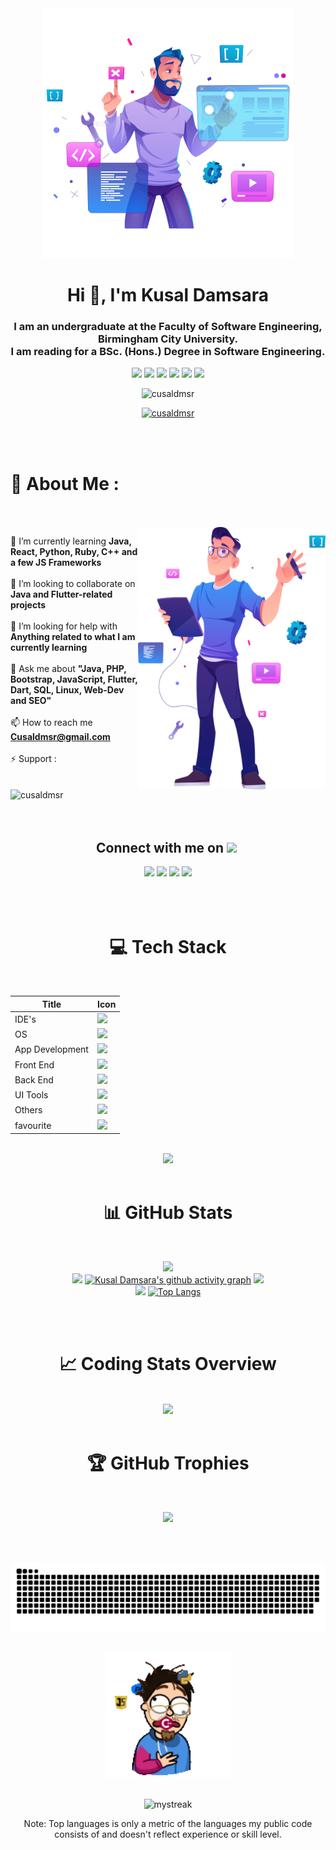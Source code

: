 <div align=center>
        <img src="Cusal-Header-Animation.png"  height="400">
    </div>

<h1 align="center">Hi 👋, I'm Kusal Damsara</h1>
<h3 align="center">I am an undergraduate at the Faculty of Software Engineering, Birmingham City University. <br>
I am reading for a BSc. (Hons.) Degree in Software Engineering.</h3>

<p align="center">
        <img src="https://img.shields.io/github/created-at/cusaldmsr/Cusaldmsr"/>
        <img src="https://img.shields.io/github/commit-activity/m/cusaldmsr/Cusaldmsr"/>
        <img src="https://img.shields.io/github/forks/cusaldmsr/Cusaldmsr"/>
        <img src="https://img.shields.io/github/stars/cusaldmsr/Cusaldmsr"/>
        <img src="https://img.shields.io/github/watchers/cusaldmsr/Cusaldmsr"/>
        <img src="https://img.shields.io/github/followers/cusaldmsr"/>
</p>

<p align="center"> <img src="https://komarev.com/ghpvc/?username=cusaldmsr&label=Profile%20views&color=0e75b6&style=flat" alt="cusaldmsr" /> </p>

<p align="center"> <a href="https://twitter.com/cusaldmsr" target="blank"><img src="https://img.shields.io/twitter/follow/cusaldmsr" alt="cusaldmsr" /></a> </p>


<br>
<br>







# 💫 About Me :
<br>
<br>
<img align="right" alt="Coding" width="300" src="Cusal-Animation.png">

🌱 I’m currently learning **Java, React, Python, Ruby, C++ and a few JS Frameworks**<br><br>👯 I’m looking to collaborate on **Java and Flutter-related projects**<br><br>🤝 I’m looking for help with **Anything related to what I am currently learning**<br><br>💬 Ask me about **"Java, PHP, Bootstrap, JavaScript, Flutter, Dart, SQL, Linux, Web-Dev and SEO"**<br><br>📫 How to reach me **Cusaldmsr@gmail.com**<br><br>⚡ Support : 
<br>
<br>
<a href="https://www.buymeacoffee.com/cusaldmsr"> <img align="left" src="https://cdn.buymeacoffee.com/buttons/v2/default-yellow.png" height="50" width="210" alt="cusaldmsr" /></a>

<br>
<br>

<br>
<div align="center">
<h2 align="center">Connect with me on     <img src="https://github.com/Anmol-Baranwal/Cool-GIFs-For-GitHub/assets/74038190/a2605358-6b87-44ab-87fb-20dcdc5f9ef2" width="40">&nbsp;</h2>
<a href="https://www.linkedin.com/in/kusal-damsara-765452159/" target="_blank"><img src="https://user-images.githubusercontent.com/74038190/235294012-0a55e343-37ad-4b0f-924f-c8431d9d2483.gif" width="70"></a>
<a href="https://www.instagram.com/cusaldmzr" target="_blank"><img src="https://user-images.githubusercontent.com/74038190/235294013-a33e5c43-a01c-43f6-b44d-a406d8b4ab75.gif" width="70"></a>
<a href="https://www.facebook.com/cusaldmsr" target="_blank"><img src="https://user-images.githubusercontent.com/74038190/235294010-ec412ef5-e3da-4efa-b1d4-0ab4d4638755.gif" width="70"></a>
<a href="https://www.x.com/cusaldmsr" target="_blank"><img src="https://user-images.githubusercontent.com/74038190/235294011-b8074c31-9097-4a65-a594-4151b58743a8.gif" width="70"></a>

</div>
<br>
<!-- <p align="left">
<a href="https://twitter.com/cusaldmsr" target="blank"><img align="center" src="https://raw.githubusercontent.com/rahuldkjain/github-profile-readme-generator/master/src/images/icons/Social/twitter.svg" alt="cusaldmsr" height="30" width="40" /></a>
<a href="https://linkedin.com/in/kusal damsara" target="blank"><img align="center" src="https://raw.githubusercontent.com/rahuldkjain/github-profile-readme-generator/master/src/images/icons/Social/linked-in-alt.svg" alt="kusal damsara" height="30" width="40" /></a>
<a href="https://stackoverflow.com/users/cusal dmsr" target="blank"><img align="center" src="https://raw.githubusercontent.com/rahuldkjain/github-profile-readme-generator/master/src/images/icons/Social/stack-overflow.svg" alt="cusal dmsr" height="30" width="40" /></a>
<a href="https://fb.com/cusaldmsr" target="blank"><img align="center" src="https://raw.githubusercontent.com/rahuldkjain/github-profile-readme-generator/master/src/images/icons/Social/facebook.svg" alt="cusaldmsr" height="30" width="40" /></a>
<a href="https://instagram.com/cusaldmzr" target="blank"><img align="center" src="https://raw.githubusercontent.com/rahuldkjain/github-profile-readme-generator/master/src/images/icons/Social/instagram.svg" alt="cusaldmzr" height="30" width="40" /></a>
<a href="https://www.youtube.com/c/cusaldmsr" target="blank"><img align="center" src="https://raw.githubusercontent.com/rahuldkjain/github-profile-readme-generator/master/src/images/icons/Social/youtube.svg" alt="cusaldmsr" height="30" width="40" /></a>
<a href="https://discord.gg/cusaldmsr" target="blank"><img align="center" src="https://raw.githubusercontent.com/rahuldkjain/github-profile-readme-generator/master/src/images/icons/Social/discord.svg" alt="cusaldmsr" height="30" width="40" /></a>
</p> -->
<br>
<br>



<div align="center">
       <h1>💻 Tech Stack</h1>
</div>
<br>
<div align="center">
        
| Title | Icon |
| ------ | ------ |
| IDE's |  <img src="https://skillicons.dev/icons?i=idea,pycharm,androidstudio,vscode,visualstudio" /> |
| OS |  <img src="https://skillicons.dev/icons?i=kali,linux,windows,ubuntu,arch,redhat,apple" /> |
| App Development |  <img src="https://skillicons.dev/icons?i=dart,java,flutter" /> |
| Front End | <img src="https://skillicons.dev/icons?i=html,bootstrap,css,vite,js,react,laravel" /> |
| Back End |  <img src="https://skillicons.dev/icons?i=hibernate,java,php,spring,nodejs,mysql,mongodb,firebase,python" /> |
| UI Tools |  <img src="https://skillicons.dev/icons?i=figma,xd" /> |
| Others |  <img src="https://skillicons.dev/icons?i=arduino,stackoverflow,discord,git,github,jenkins,gitlab,maven,postman,powershell,bash,notion,docker" /> |
| favourite |  <img src="https://skillicons.dev/icons?i=html,css,bootstrap,react,java,js,raspberrypi,arduino" /> |

</div>
<br>
<div align="center">
<img src="https://user-images.githubusercontent.com/74038190/218265814-3084a4ba-809c-4135-afc0-8685d0f634b3.gif" width="300">
</div>
<br>


<div align="center">
       <h1>📊 GitHub Stats</h1>
</div>
<br>

<div align="center">


![](https://github-readme-streak-stats.herokuapp.com/?user=cusaldmsr&theme=react&hide_border=true&bg_color=0D1117)<br/>
![](http://github-profile-summary-cards.vercel.app/api/cards/profile-details?username=cusaldmsr&theme=react&hide_border=true&bg_color=0D1117)
[![Kusal Damsara's github activity graph](https://github-readme-activity-graph.vercel.app/graph?username=cusaldmsr&theme=react&bg_color=0D1117&color=CDF5FD&line=00A9FF&point=9CFF2E&area=true&hide_border=true)](https://github.com/cusaldmsr)
![](https://github-readme-stats.vercel.app/api?username=cusaldmsr&theme=react&hide_border=true&include_all_commits=false&count_private=true&bg_color=0D1117)<br>
![](https://github-contributor-stats.vercel.app/api?username=cusaldmsr&limit=5&theme=react&hide_border=true&combine_all_yearly_contributions=true&bg_color=0D1117)
[![Top Langs](https://github-readme-stats.vercel.app/api/top-langs/?username=cusaldmsr&layout=donut-vertical&theme=react&hide_border=true&bg_color=0D1117)](https://github.com/cusaldmsr)

</div>
<br>
<br>


<div align="center">
       <h1>📈 Coding Stats Overview</h1>
</div>
<br>

<div align="center">

<img src="https://wakatime.com/share/@cusaldmsr/3080fe91-229b-4c67-a279-e0d4b59ef055.svg" height="400">
 
</div>
<br>
<div align="center">
       <h1>🏆 GitHub Trophies</h1>
</div>
<br>

<div align="center">
        
![](https://github-profile-trophy.vercel.app/?username=cusaldmsr&theme=radical&no-frame=false&layout=compact&hide_border=true&no-bg=true&margin-w=4)
        
</div>
<br>


<br>

<p align="center">
  <a href="https://github.com/cusaldmsr"><img  src="https://github.com/cusaldmsr/Cusaldmsr/blob/main/snake.svg" alt="cusaldmsr" /></a>
</p>
<br>
<div align="center">
<img src="Cusal-Animation.gif" width="200">
</div>
<br>
<p align="center">
<img src="https://readme-typing-svg.demolab.com/?lines=Thanks+For+Visiting+Enjoy+Your+Day+~!;" alt="mystreak"/>
</p>
<p align="center">
Note: Top languages is only a metric of the languages my public code consists of and doesn't reflect experience or skill level.
</p>
